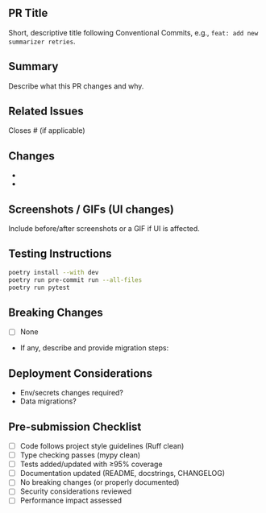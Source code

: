 ## PR Title

Short, descriptive title following Conventional Commits, e.g., `feat: add new summarizer retries`.

## Summary

Describe what this PR changes and why.

## Related Issues

Closes #<issue-number> (if applicable)

## Changes

-
-

## Screenshots / GIFs (UI changes)

Include before/after screenshots or a GIF if UI is affected.

## Testing Instructions

```bash
poetry install --with dev
poetry run pre-commit run --all-files
poetry run pytest
```

## Breaking Changes

- [ ] None
- If any, describe and provide migration steps:

## Deployment Considerations

- Env/secrets changes required?
- Data migrations?

## Pre-submission Checklist

- [ ] Code follows project style guidelines (Ruff clean)
- [ ] Type checking passes (mypy clean)
- [ ] Tests added/updated with ≥95% coverage
- [ ] Documentation updated (README, docstrings, CHANGELOG)
- [ ] No breaking changes (or properly documented)
- [ ] Security considerations reviewed
- [ ] Performance impact assessed

